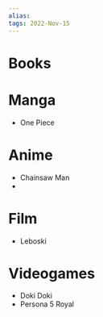 ```yaml
---
alias: 
tags: 2022-Nov-15
---
```


# Books


# Manga
- One Piece

# Anime
- Chainsaw Man
- 

# Film
- Leboski

# Videogames
- Doki Doki
- Persona 5 Royal